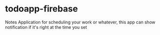 # todoapp-firebase
Notes Application for scheduling your work or whatever, this app can show notification  if it's right at the time you set
